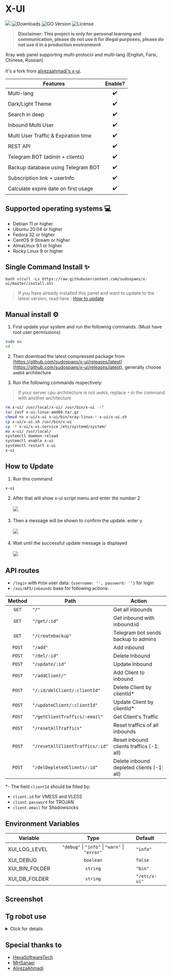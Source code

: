 # X-UI

![](https://img.shields.io/github/v/release/sudospaes/x-ui?style=flat-square)
![Downloads](https://img.shields.io/github/downloads/sudospaes/x-ui/total?color=367cc0&style=flat-square)
![GO Version](https://img.shields.io/github/go-mod/go-version/sudospaes/x-ui.svg?style=flat-square)
![License](https://img.shields.io/github/license/sudospaes/x-ui?color=1C7947&style=flat-square)

> **Disclaimer: This project is only for personal learning and communication, please do not use it for illegal purposes, please do not use it in a production environment**

Xray web panel supporting multi-protocol and multi-lang (English, Farsi, Chinese, Russian)
<br>
<br>
It's a fork from [alirezaahmadi's x-ui](https://github.com/alireza0/x-ui).

| Features                             |      Enable?       |
| ------------------------------------ | :----------------: |
| Multi-lang                           | :heavy_check_mark: |
| Dark/Light Theme                     | :heavy_check_mark: |
| Search in deep                       | :heavy_check_mark: |
| Inbound Multi User                   | :heavy_check_mark: |
| Multi User Traffic & Expiration time | :heavy_check_mark: |
| REST API                             | :heavy_check_mark: |
| Telegram BOT (admin + clients)       | :heavy_check_mark: |
| Backup database using Telegram BOT   | :heavy_check_mark: |
| Subscription link + userInfo         | :heavy_check_mark: |
| Calculate expire date on first usage | :heavy_check_mark: |

## Supported operating systems 💻
-   Debian 11 or higher
-   Ubuntu 20.04 or higher
-   Fedora 32 or higher
-   CentOS 9 Stream or higher
-   AlmaLinux 9.1 or higher
-   Rocky Linux 9 or higher

## Single Command Install ✨

    bash <(curl -Ls https://raw.githubusercontent.com/sudospaes/x-ui/master/install.sh)
    
> If you have already installed this panel and want to update to the latest version, read here : [How to update](https://github.com/sudospaes/x-ui#how-to-update)

    
## Manual install ⚙️
1.  First update your system and run the following commands. (Must have root user permissions)

   ```sh
sudo su
cd
```

2.  Then download the latest compressed package from  [https://github.com/sudospaes/x-ui/releases/latest](https://github.com/sudospaes/x-ui/releases/latest), generally choose  `amd64`  architecture

2.  Run the following commands respectively:

> If your server cpu architecture is not  `amd64`, replace  `*`  in the command with another architecture

  ```sh
rm x-ui/ /usr/local/x-ui/ /usr/bin/x-ui -rf
tar zxvf x-ui-linux-amd64.tar.gz
chmod +x x-ui/x-ui x-ui/bin/xray-linux-* x-ui/x-ui.sh
cp x-ui/x-ui.sh /usr/bin/x-ui
cp -f x-ui/x-ui.service /etc/systemd/system/
mv x-ui/ /usr/local/
systemctl daemon-reload
systemctl enable x-ui
systemctl restart x-ui
x-ui
```

## How to Update
1.  Run this command.
  ```sh
x-ui
```
2.  After that will show x-ui script menu and enter the number 2
<br><br>
![](https://github.com/sudospaes/x-ui-old/raw/main/media/how_to_update/Screenshot%202023-04-06%20201330.png)
<br><br>
3. Then a message will be shown to confirm the update. enter y
<br><br>
![](https://github.com/sudospaes/x-ui-old/raw/main/media/how_to_update/Screenshot%202023-04-06%20201739.png)
<br><br>
4. Wait until the successful update message is displayed
<br><br>
![](https://github.com/sudospaes/x-ui-old/raw/main/media/how_to_update/Screenshot%202023-04-06%20201811.png)

## API routes

- `/login` with `PUSH` user data: `{username: '', password: ''}` for login
- `/xui/API/inbounds` base for following actions:

| Method | Path                            | Action                                    |
| :----: | ------------------------------- | ----------------------------------------- |
| `GET`  | `"/"`                           | Get all inbounds                          |
| `GET`  | `"/get/:id"`                    | Get inbound with inbound.id               |
| `GET`  | `"/createbackup"`               | Telegram bot sends backup to admins       |
| `POST` | `"/add"`                        | Add inbound                               |
| `POST` | `"/del/:id"`                    | Delete Inbound                            |
| `POST` | `"/update/:id"`                 | Update Inbound                            |
| `POST` | `"/addClient/"`                 | Add Client to inbound                     |
| `POST` | `"/:id/delClient/:clientId"`    | Delete Client by clientId\*               |
| `POST` | `"/updateClient/:clientId"`     | Update Client by clientId\*               |
| `POST` | `"/getClientTraffics/:email"`   | Get Client's Traffic                      |
| `POST` | `"/resetAllTraffics"`           | Reset traffics of all inbounds            |
| `POST` | `"/resetAllClientTraffics/:id"` | Reset inbound clients traffics (-1: all)  |
| `POST` | `"/delDepletedClients/:id"`     | Delete inbound depleted clients (-1: all) |

\*- The field `clientId` should be filled by:

- `client.id` for VMESS and VLESS
- `client.password` for TROJAN
- `client.email` for Shadowsocks

## Environment Variables

| Variable       |                      Type                      | Default       |
| -------------- | :--------------------------------------------: | :------------ |
| XUI_LOG_LEVEL  | `"debug"` \| `"info"` \| `"warn"` \| `"error"` | `"info"`      |
| XUI_DEBUG      |                   `boolean`                    | `false`       |
| XUI_BIN_FOLDER |                    `string`                    | `"bin"`       |
| XUI_DB_FOLDER  |                    `string`                    | `"/etc/x-ui"` |

## Screenshot

## Tg robot use

<details>
  <summary>Click for details</summary>

X-UI supports daily traffic notification, panel login reminder and other functions through the Tg robot. To use the Tg robot, you need to apply for the specific application tutorial. You can refer to the [blog](https://coderfan.net/how-to-use-telegram-bot-to-alarm-you-when-someone-login-into-your-vps.html)
Set the robot-related parameters in the panel background, including:

- Tg robot Token
- Tg robot ChatId
- Tg robot cycle runtime, in crontab syntax
- Tg robot Expiration threshold
- Tg robot Traffic threshold
- Tg robot Enable send backup in cycle runtime
- Tg robot Enable CPU usage alarm threshold

Reference syntax:

- 30 \* \* \* \* \* //Notify at the 30s of each point
- 0 \*/10 \* \* \* \* //Notify at the first second of each 10 minutes
- @hourly // hourly notification
- @daily // Daily notification (00:00 in the morning)
- @every 8h // notify every 8 hours

### Telegram Bot Features

- Report periodic
- Login notification
- CPU threshold notification
- Threshold for Expiration time and Traffic to report in advance
- Support client report menu if client's telegram username added to the user's configurations
- Support telegram traffic report searched with UUID (VMESS/VLESS) or Password (TROJAN) - anonymously
- Menu based bot
- Search client by email ( only admin )
- Check all inbounds
- Check server status
- Check depleted users
- Receive backup by request and in periodic reports
- Multi language bot
</details>

## Special thanks to

- [HexaSoftwareTech](https://github.com/HexaSoftwareTech/)
- [MHSanaei](https://github.com/MHSanaei)
- [AlirezaAhmadi](https://github.com/alireza0)
